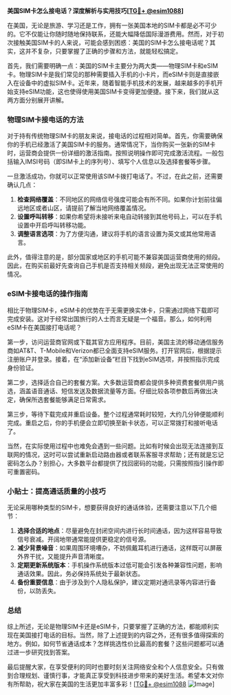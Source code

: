 **美国SIM卡怎么接电话？深度解析与实用技巧[[TG💪+ @esim1088](https://t.me/s/esim1088)]**

在美国，无论是旅游、学习还是工作，拥有一张美国本地的SIM卡都是必不可少的。它不仅能让你随时随地保持联系，还能大幅降低国际漫游费用。然而，对于初次接触美国SIM卡的人来说，可能会感到困惑：美国的SIM卡怎么接电话呢？其实，这并不复杂，只要掌握了正确的步骤和方法，就能轻松搞定。

首先，我们需要明确一点：美国的SIM卡主要分为两大类——物理SIM卡和eSIM卡。物理SIM卡是我们常见的那种需要插入手机的小卡片，而eSIM卡则是直接嵌入在设备中的虚拟SIM卡。近年来，随着智能手机技术的发展，越来越多的手机开始支持eSIM功能，这也使得使用美国SIM卡变得更加便捷。接下来，我们就从这两方面分别展开讲解。

### 物理SIM卡接电话的方法

对于持有传统物理SIM卡的朋友来说，接电话的过程相对简单。首先，你需要确保你的手机已经激活了美国SIM卡的服务。通常情况下，当你购买一张新的SIM卡时，运营商会提供一份详细的激活指南。按照说明操作即可完成激活流程。一般包括输入IMSI号码（即SIM卡上的序列号）、填写个人信息以及选择套餐等步骤。

一旦激活成功，你就可以正常使用该SIM卡拨打电话了。不过，在此之前，还需要确认几点：

1. **检查网络覆盖**：不同地区的网络信号强度可能会有所不同。如果你计划前往偏远地区或者山区，请提前了解当地网络覆盖情况。
2. **设置呼叫转移**：如果你希望将未接听来电自动转接到其他号码上，可以在手机设置中开启呼叫转移功能。
3. **调整语言选项**：为了方便沟通，建议将手机的语言设置为英文或其他常用语言。

此外，值得注意的是，部分国家或地区的手机可能不兼容美国运营商使用的频段。因此，在购买前最好先查询自己手机是否支持相关频段，避免出现无法正常使用的情况。

### eSIM卡接电话的操作指南

相比于物理SIM卡，eSIM卡的优势在于无需更换实体卡，只需通过网络下载即可完成安装。这对于经常出国旅行的人士而言无疑是一个福音。那么，如何利用eSIM卡在美国接打电话呢？

第一步，访问运营商官网或下载其官方应用程序。目前，美国主流的移动通信服务商如AT&T、T-Mobile和Verizon都已全面支持eSIM服务。打开官网后，根据提示注册账户并登录。接着，在“添加新设备”栏目下找到eSIM选项，并按照指示完成身份验证。

第二步，选择适合自己的套餐方案。大多数运营商都会提供多种资费套餐供用户挑选，涵盖语音通话、短信发送及数据流量等方面。仔细比较各项参数后再做出决定，确保所选套餐能够满足日常需求。

第三步，等待下载完成并重启设备。整个过程通常耗时较短，大约几分钟便能顺利完成。重启之后，你的手机便会立即切换至新卡状态，可以正常拨打和接听电话了。

当然，在实际使用过程中也难免会遇到一些问题。比如有时候会出现无法连接到互联网的情况，这时可以尝试重新启动路由器或者联系客服寻求帮助；还有就是忘记密码怎么办？别担心，大多数平台都提供了找回密码的功能，只需按照指引操作即可重置密码。

### 小贴士：提高通话质量的小技巧

无论采用哪种类型的SIM卡，想要获得良好的通话体验，还需要注意以下几个细节：

1. **选择合适的地点**：尽量避免在封闭空间内进行长时间通话，因为这样容易导致信号衰减。开阔地带通常能提供更稳定的信号源。
2. **减少背景噪音**：如果周围环境嘈杂，不妨佩戴耳机进行通话，这样既可以屏蔽外界干扰，又能提升声音清晰度。
3. **定期更新系统版本**：手机操作系统版本过低可能会引发各种兼容性问题，影响通话效果。因此，务必保持系统处于最新状态。
4. **备份重要信息**：由于涉及到个人隐私保护，建议定期对通讯录等内容进行备份，以防丢失。

### 总结

综上所述，无论是物理SIM卡还是eSIM卡，只要掌握了正确的方法，都能顺利实现在美国接打电话的目标。当然，除了上述提到的内容之外，还有很多值得探索的地方。例如，如何节省通话成本？怎样挑选性价比最高的套餐？这些问题都可以通过进一步研究找到答案。

最后提醒大家，在享受便利的同时也要时刻关注网络安全和个人信息安全。只有做到合理规划、谨慎行事，才能真正享受到科技进步带来的美好生活。希望本文对你有所帮助，祝大家在美国的生活更加丰富多彩！[[TG💪+ @esim1088](https://t.me/s/esim1088) ![Image](https://i.postimg.cc/4NQfJmqS/Snipaste-2025-05-13-00-14-12.png)]
